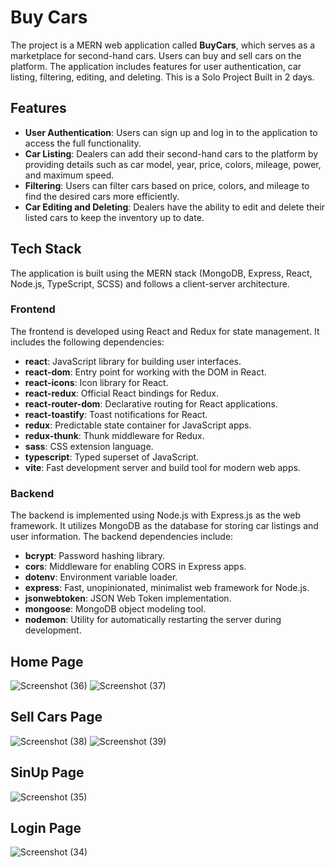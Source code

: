 # Buy Cars

The project is a MERN web application called **BuyCars**, which serves as a marketplace for second-hand cars. Users can buy and sell cars on the platform. The application includes features for user authentication, car listing, filtering, editing, and deleting. This is a Solo Project Built in 2 days.

## Features

- **User Authentication**: Users can sign up and log in to the application to access the full functionality.
- **Car Listing**: Dealers can add their second-hand cars to the platform by providing details such as car model, year, price, colors, mileage, power, and maximum speed.
- **Filtering**: Users can filter cars based on price, colors, and mileage to find the desired cars more efficiently.
- **Car Editing and Deleting**: Dealers have the ability to edit and delete their listed cars to keep the inventory up to date.

## Tech Stack

The application is built using the MERN stack (MongoDB, Express, React, Node.js, TypeScript, SCSS) and follows a client-server architecture.

### Frontend

The frontend is developed using React and Redux for state management. It includes the following dependencies:

- **react**: JavaScript library for building user interfaces.
- **react-dom**: Entry point for working with the DOM in React.
- **react-icons**: Icon library for React.
- **react-redux**: Official React bindings for Redux.
- **react-router-dom**: Declarative routing for React applications.
- **react-toastify**: Toast notifications for React.
- **redux**: Predictable state container for JavaScript apps.
- **redux-thunk**: Thunk middleware for Redux.
- **sass**: CSS extension language.
- **typescript**: Typed superset of JavaScript.
- **vite**: Fast development server and build tool for modern web apps.

### Backend

The backend is implemented using Node.js with Express.js as the web framework. It utilizes MongoDB as the database for storing car listings and user information. The backend dependencies include:

- **bcrypt**: Password hashing library.
- **cors**: Middleware for enabling CORS in Express apps.
- **dotenv**: Environment variable loader.
- **express**: Fast, unopinionated, minimalist web framework for Node.js.
- **jsonwebtoken**: JSON Web Token implementation.
- **mongoose**: MongoDB object modeling tool.
- **nodemon**: Utility for automatically restarting the server during development.

## Home Page
![Screenshot (36)](https://github.com/SumitPokhriyal5/hangman-word-game/assets/112632728/fbfe964c-8df6-4b0e-b1e4-9cd3c76662c5)
![Screenshot (37)](https://github.com/SumitPokhriyal5/hangman-word-game/assets/112632728/6a877079-e5c0-41d6-b834-c988b4adcf4b)

## Sell Cars Page
![Screenshot (38)](https://github.com/SumitPokhriyal5/hangman-word-game/assets/112632728/ab45a885-7138-4964-b614-b9f488ab2cba)
![Screenshot (39)](https://github.com/SumitPokhriyal5/hangman-word-game/assets/112632728/91b67224-a0d2-44a7-a06b-c81764580da4)

## SinUp Page
![Screenshot (35)](https://github.com/SumitPokhriyal5/hangman-word-game/assets/112632728/e58ebe15-3c5e-4746-b74f-f4aca30f1946)

## Login Page
![Screenshot (34)](https://github.com/SumitPokhriyal5/hangman-word-game/assets/112632728/5623102c-92bc-4c7f-9268-815d8d486df5)
